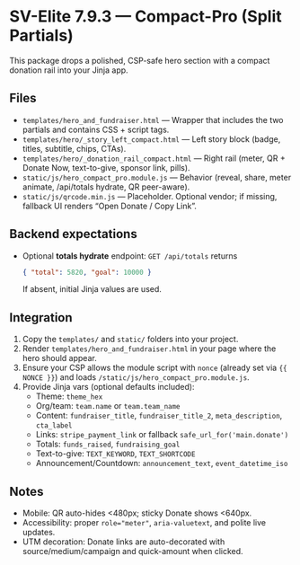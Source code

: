 # SV-Elite 7.9.3 — Compact-Pro (Split Partials)

This package drops a polished, CSP-safe hero section with a compact donation rail into your Jinja app.

## Files
- `templates/hero_and_fundraiser.html` — Wrapper that includes the two partials and contains CSS + script tags.
- `templates/hero/_story_left_compact.html` — Left story block (badge, titles, subtitle, chips, CTAs).
- `templates/hero/_donation_rail_compact.html` — Right rail (meter, QR + Donate Now, text-to-give, sponsor link, pills).
- `static/js/hero_compact_pro.module.js` — Behavior (reveal, share, meter animate, /api/totals hydrate, QR peer-aware).
- `static/js/qrcode.min.js` — Placeholder. Optional vendor; if missing, fallback UI renders “Open Donate / Copy Link”.

## Backend expectations
- Optional **totals hydrate** endpoint: `GET /api/totals` returns
  ```json
  { "total": 5820, "goal": 10000 }
  ```
  If absent, initial Jinja values are used.

## Integration
1. Copy the `templates/` and `static/` folders into your project.
2. Render `templates/hero_and_fundraiser.html` in your page where the hero should appear.
3. Ensure your CSP allows the module script with `nonce` (already set via `{{ NONCE }}`) and loads `/static/js/hero_compact_pro.module.js`.
4. Provide Jinja vars (optional defaults included):
   - Theme: `theme_hex`
   - Org/team: `team.name` or `team.team_name`
   - Content: `fundraiser_title`, `fundraiser_title_2`, `meta_description`, `cta_label`
   - Links: `stripe_payment_link` or fallback `safe_url_for('main.donate')`
   - Totals: `funds_raised`, `fundraising_goal`
   - Text-to-give: `TEXT_KEYWORD`, `TEXT_SHORTCODE`
   - Announcement/Countdown: `announcement_text`, `event_datetime_iso`

## Notes
- Mobile: QR auto-hides <480px; sticky Donate shows <640px.
- Accessibility: proper `role="meter"`, `aria-valuetext`, and polite live updates.
- UTM decoration: Donate links are auto-decorated with source/medium/campaign and quick-amount when clicked.
